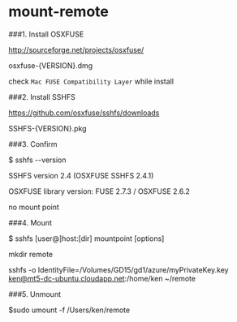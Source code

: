 mount-remote
============


###1. Install OSXFUSE 

http://sourceforge.net/projects/osxfuse/

osxfuse-{VERSION}.dmg 

check `Mac FUSE Compatibility Layer` while install

###2. Install SSHFS

https://github.com/osxfuse/sshfs/downloads

SSHFS-{VERSION}.pkg 

###3. Confirm 

$ sshfs --version

SSHFS version 2.4 (OSXFUSE SSHFS 2.4.1)

OSXFUSE library version: FUSE 2.7.3 / OSXFUSE 2.6.2

no mount point

###4. Mount

$ sshfs [user@]host:[dir] mountpoint [options]

mkdir remote

sshfs -o IdentityFile=/Volumes/GD15/gd1/azure/myPrivateKey.key ken@mt5-dc-ubuntu.cloudapp.net:/home/ken ~/remote

###5. Unmount

$sudo umount -f /Users/ken/remote
